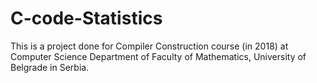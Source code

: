 # C-code-Statistics
This is a project done for Compiler Construction course (in 2018) at Computer Science Department of Faculty of Mathematics, University of Belgrade in Serbia. 
